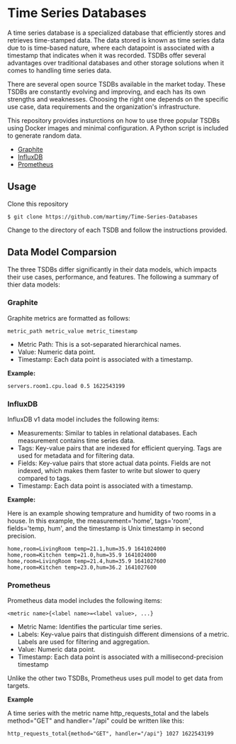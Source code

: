 # Time Series Databases

A time series database is a specialized database that efficiently stores and retrieves time-stamped data. The data stored is known as time series data due to is time-based nature, where each datapoint is associated with a timestamp that indicates when it was recorded. TSDBs offer several advantages over traditional databases and other storage solutions when it comes to handling time series data.

There are several open source TSDBs available in the market today. These TSDBs are constantly evolving and improving, and each has its own strengths and weaknesses. Choosing the right one depends on the specific use case, data requirements and the organization's infrastructure. 

This repository provides insturctions on how to use three popular TSDBs using Docker images and minimal configuration. A Python script is included to generate random data.

- [Graphite](https://graphiteapp.org/)
- [InfluxDB](https://www.influxdata.com/)
- [Prometheus](https://prometheus.io/)

## Usage

Clone this repository

```
$ git clone https://github.com/martimy/Time-Series-Databases
```

Change to the directory of each TSDB and follow the instructions provided.


## Data Model Comparsion

The three TSDBs differ significantly in their data models, which impacts their use cases, performance, and features. The following a summary of thier data models:

### Graphite

Graphite metrics are formatted as follows:

```
metric_path metric_value metric_timestamp
```

- Metric Path: This is a sot-separated hierarchical names.
- Value: Numeric data point.
- Timestamp: Each data point is associated with a timestamp.

**Example:**

```
servers.room1.cpu.load 0.5 1622543199
```


### InfluxDB

InfluxDB v1 data model includes the following items:

- Measurements: Similar to tables in relational databases. Each measurement contains time series data.
- Tags: Key-value pairs that are indexed for efficient querying. Tags are used for metadata and for filtering data.
- Fields: Key-value pairs that store actual data points. Fields are not indexed, which makes them faster to write but slower to query compared to tags.
- Timestamp: Each data point is associated with a timestamp.

**Example:**

Here is an example showing temprature and humidity of two rooms in a house. In this example, the measurement='home', tags='room', fields='temp, hum', and the timestamp is Unix timestamp in second precision.


```
home,room=LivingRoom temp=21.1,hum=35.9 1641024000
home,room=Kitchen temp=21.0,hum=35.9 1641024000
home,room=LivingRoom temp=21.4,hum=35.9 1641027600
home,room=Kitchen temp=23.0,hum=36.2 1641027600
```

### Prometheus

Prometheus data model includes the following items:

```
<metric name>{<label name>=<label value>, ...}
```

- Metric Name: Identifies the particular time series.
- Labels: Key-value pairs that distinguish different dimensions of a metric. Labels are used for filtering and aggregation.
- Value: Numeric data point.
- Timestamp: Each data point is associated with a millisecond-precision timestamp

Unlike the other two TSDBs, Prometheus uses pull model to get data from targets.

**Example**

A time series with the metric name http_requests_total and the labels method="GET" and handler="/api" could be written like this:

```
http_requests_total{method="GET", handler="/api"} 1027 1622543199
```


